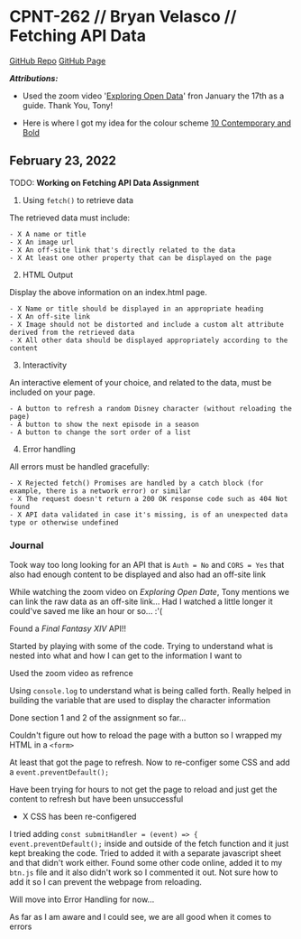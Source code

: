 # CPNT-262 // Bryan Velasco // Fetching API Data

[GitHub Repo](https://github.com/cosmob3/cpnt262-rest-api)
[GitHub Page](https://cosmob3.github.io/cpnt262-rest-api/)

***Attributions:***

- Used the zoom video '[Exploring Open Data](https://sait-ca.zoom.us/rec/share/WpcJ2ZqI0_BkFYKvAOeNIXtzfnlmLQ62-6F5yKoOCVczi0wVqyTJ7g4QGmwRZSdx.kwJOkwQZzMVxtXzq)' fron January the 17th as a guide. Thank You, Tony!

- Here is where I got my idea for the colour scheme [10 Contemporary and Bold](https://visme.co/blog/website-color-schemes/)

## February 23, 2022
TODO: **Working on Fetching API Data Assignment**

1. Using `fetch()` to retrieve data

  The retrieved data must include:

    - X A name or title
    - X An image url
    - X An off-site link that's directly related to the data
    - X At least one other property that can be displayed on the page

2. HTML Output

  Display the above information on an index.html page.

    - X Name or title should be displayed in an appropriate heading
    - X An off-site link
    - X Image should not be distorted and include a custom alt attribute derived from the retrieved data
    - X All other data should be displayed appropriately according to the content

3. Interactivity

  An interactive element of your choice, and related to the data, must be included on your page.

    - A button to refresh a random Disney character (without reloading the page)
    - A button to show the next episode in a season
    - A button to change the sort order of a list

4. Error handling

  All errors must be handled gracefully:

    - X Rejected fetch() Promises are handled by a catch block (for example, there is a network error) or similar
    - X The request doesn't return a 200 OK response code such as 404 Not found
    - X API data validated in case it's missing, is of an unexpected data type or otherwise undefined

### Journal

Took way too long looking for an API that is `Auth = No` and `CORS = Yes` that also had enough content to be displayed and also had an off-site link

While watching the zoom video on *Exploring Open Date*, Tony mentions we can link the raw data as an off-site link... Had I watched a little longer it could've saved me like an hour or so... :'(

Found a *Final Fantasy XIV* API!!

Started by playing with some of the code. Trying to understand what is nested into what and how I can get to the information I want to

Used the zoom video as refrence

Using `console.log` to understand what is being called forth. Really helped in building the variable that are used to display the character information

Done section 1 and 2 of the assignment so far... 

Couldn't figure out how to reload the page with a button so I wrapped my HTML in a `<form>`

At least that got the page to refresh. Now to re-configer some CSS and add a `event.preventDefault();`

Have been trying for hours to not get the page to reload and just get the content to refresh but have been unsuccessful
- X CSS has been re-configered 

I tried adding `const submitHandler = (event) => {
  event.preventDefault();` inside and outside of the fetch function and it just kept breaking the code. Tried to added it with a separate javascript sheet and that didn't work either. Found some other code online, added it to my `btn.js` file and it also didn't work so I commented it out. Not sure how to add it so I can prevent the webpage from reloading. 

Will move into Error Handling for now...

As far as I am aware and I could see, we are all good when it comes to errors
